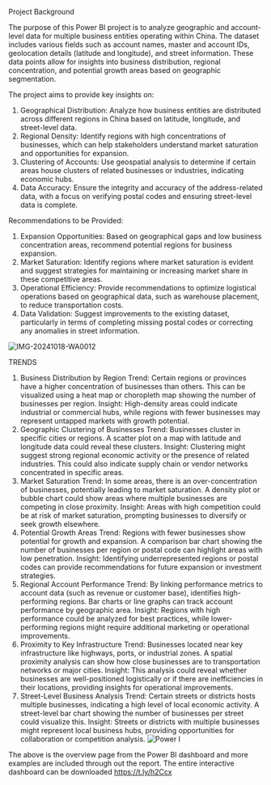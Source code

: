 
Project Background

The purpose of this Power BI project is to analyze geographic and account-level data for multiple business entities operating within China. The dataset includes various fields such as account names, master and account IDs, geolocation details (latitude and longitude), and street information. These data points allow for insights into business distribution, regional concentration, and potential growth areas based on geographic segmentation.

The project aims to provide key insights on:
1. Geographical Distribution: Analyze how business entities are distributed across different regions in China based on latitude, longitude, and street-level data.
2. Regional Density: Identify regions with high concentrations of businesses, which can help stakeholders understand market saturation and opportunities for expansion.
3. Clustering of Accounts: Use geospatial analysis to determine if certain areas house clusters of related businesses or industries, indicating economic hubs.
4. Data Accuracy: Ensure the integrity and accuracy of the address-related data, with a focus on verifying postal codes and ensuring street-level data is complete.

Recommendations to be Provided:
1. Expansion Opportunities: Based on geographical gaps and low business concentration areas, recommend potential regions for business expansion.
2. Market Saturation: Identify regions where market saturation is evident and suggest strategies for maintaining or increasing market share in these competitive areas.
3. Operational Efficiency: Provide recommendations to optimize logistical operations based on geographical data, such as warehouse placement, to reduce transportation costs.
4. Data Validation: Suggest improvements to the existing dataset, particularly in terms of completing missing postal codes or correcting any anomalies in street information.
 
![IMG-20241018-WA0012](https://github.com/user-attachments/assets/031b95de-f30d-42f8-956f-8ecf996b8ccd)


TRENDS
1. Business Distribution by Region
Trend: Certain regions or provinces have a higher concentration of businesses than others. This can be visualized using a heat map or choropleth map showing the number of businesses per region.
Insight: High-density areas could indicate industrial or commercial hubs, while regions with fewer businesses may represent untapped markets with growth potential.
2. Geographic Clustering of Businesses
Trend: Businesses cluster in specific cities or regions. A scatter plot on a map with latitude and longitude data could reveal these clusters.
Insight: Clustering might suggest strong regional economic activity or the presence of related industries. This could also indicate supply chain or vendor networks concentrated in specific areas.
3. Market Saturation
Trend: In some areas, there is an over-concentration of businesses, potentially leading to market saturation. A density plot or bubble chart could show areas where multiple businesses are competing in close proximity.
Insight: Areas with high competition could be at risk of market saturation, prompting businesses to diversify or seek growth elsewhere.
4. Potential Growth Areas
Trend: Regions with fewer businesses  show potential for growth and expansion. A comparison bar chart showing the number of businesses per region or postal code can highlight areas with low penetration.
Insight: Identifying underrepresented regions or postal codes can provide recommendations for future expansion or investment strategies.
5. Regional Account Performance
Trend: By linking performance metrics to account data (such as revenue or customer base), identifies high-performing regions. Bar charts or line graphs can track account performance by geographic area.
Insight: Regions with high performance could be analyzed for best practices, while lower-performing regions might require additional marketing or operational improvements.
6. Proximity to Key Infrastructure
Trend: Businesses  located near key infrastructure like highways, ports, or industrial zones. A spatial proximity analysis can show how close businesses are to transportation networks or major cities.
Insight: This analysis could reveal whether businesses are well-positioned logistically or if there are inefficiencies in their locations, providing insights for operational improvements.
7. Street-Level Business Analysis
Trend: Certain streets or districts hosts multiple businesses, indicating a high level of local economic activity. A street-level bar chart showing the number of businesses per street could visualize this.
Insight: Streets or districts with multiple businesses might represent local business hubs, providing opportunities for collaboration or competition analysis.
![Power I](https://github.com/user-attachments/assets/0349eae8-212d-4d62-8718-d179831ac247)

The above is the overview page from the Power BI dashboard and more examples are included through out the report. The entire interactive dashboard can be downloaded https://t.ly/h2Ccx
